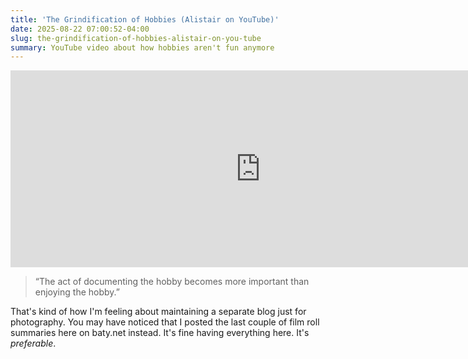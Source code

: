 ```yaml
---
title: 'The Grindification of Hobbies (Alistair on YouTube)'
date: 2025-08-22 07:00:52-04:00
slug: the-grindification-of-hobbies-alistair-on-you-tube
summary: YouTube video about how hobbies aren't fun anymore
---
```


<iframe width="800" height="315" src="https://www.youtube.com/embed/UHAqhP8EeYQ?si=thynY4H6OqpJnAsm" title="YouTube video player" frameborder="0" allow="accelerometer; autoplay; clipboard-write; encrypted-media; gyroscope; picture-in-picture; web-share" referrerpolicy="strict-origin-when-cross-origin" allowfullscreen></iframe>

> “The act of documenting the hobby becomes more important than enjoying the hobby.”

That's kind of how I'm feeling about maintaining a separate blog just for photography. You may have noticed that I posted the last couple of film roll summaries here on baty.net instead. It's fine having everything here. It's _preferable_.
